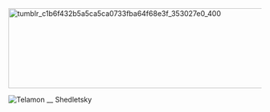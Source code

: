 <img width="1000" height="160" alt="tumblr_c1b6f432b5a5ca5ca0733fba64f68e3f_353027e0_400" src="https://github.com/user-attachments/assets/333f2593-ca2f-4401-8b34-8153bba360b9" />

![Telamon __ Shedletsky](https://github.com/user-attachments/assets/6dbba567-d798-4b94-a56f-1fce600e9b56)
